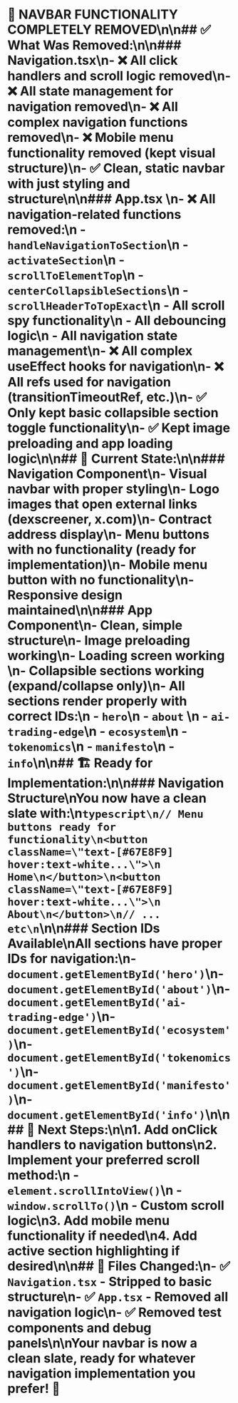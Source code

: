 # 🧹 NAVBAR FUNCTIONALITY COMPLETELY REMOVED\n\n## ✅ What Was Removed:\n\n### **Navigation.tsx**\n- ❌ All click handlers and scroll logic removed\n- ❌ All state management for navigation removed\n- ❌ All complex navigation functions removed\n- ❌ Mobile menu functionality removed (kept visual structure)\n- ✅ Clean, static navbar with just styling and structure\n\n### **App.tsx** \n- ❌ All navigation-related functions removed:\n  - `handleNavigationToSection`\n  - `activateSection`\n  - `scrollToElementTop`\n  - `centerCollapsibleSections`\n  - `scrollHeaderToTopExact`\n  - All scroll spy functionality\n  - All debouncing logic\n  - All navigation state management\n- ❌ All complex useEffect hooks for navigation\n- ❌ All refs used for navigation (transitionTimeoutRef, etc.)\n- ✅ Only kept basic collapsible section toggle functionality\n- ✅ Kept image preloading and app loading logic\n\n## 🎯 Current State:\n\n### **Navigation Component**\n- **Visual navbar** with proper styling\n- **Logo images** that open external links (dexscreener, x.com)\n- **Contract address** display\n- **Menu buttons** with no functionality (ready for implementation)\n- **Mobile menu button** with no functionality\n- **Responsive design** maintained\n\n### **App Component**\n- **Clean, simple structure**\n- **Image preloading** working\n- **Loading screen** working  \n- **Collapsible sections** working (expand/collapse only)\n- **All sections render properly** with correct IDs:\n  - `hero`\n  - `about` \n  - `ai-trading-edge`\n  - `ecosystem`\n  - `tokenomics`\n  - `manifesto`\n  - `info`\n\n## 🏗️ Ready for Implementation:\n\n### **Navigation Structure**\nYou now have a clean slate with:\n```typescript\n// Menu buttons ready for functionality\n<button className=\"text-[#67E8F9] hover:text-white...\">\n  Home\n</button>\n<button className=\"text-[#67E8F9] hover:text-white...\">\n  About\n</button>\n// ... etc\n```\n\n### **Section IDs Available**\nAll sections have proper IDs for navigation:\n- `document.getElementById('hero')`\n- `document.getElementById('about')`\n- `document.getElementById('ai-trading-edge')`\n- `document.getElementById('ecosystem')`\n- `document.getElementById('tokenomics')`\n- `document.getElementById('manifesto')`\n- `document.getElementById('info')`\n\n## 🚀 Next Steps:\n\n1. **Add onClick handlers** to navigation buttons\n2. **Implement your preferred scroll method**:\n   - `element.scrollIntoView()`\n   - `window.scrollTo()`\n   - Custom scroll logic\n3. **Add mobile menu functionality** if needed\n4. **Add active section highlighting** if desired\n\n## 📁 Files Changed:\n- ✅ `Navigation.tsx` - Stripped to basic structure\n- ✅ `App.tsx` - Removed all navigation logic\n- ✅ Removed test components and debug panels\n\n**Your navbar is now a clean slate, ready for whatever navigation implementation you prefer!** 🎯